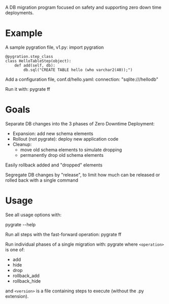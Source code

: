 A DB migration program focused on safety
and supporting zero down time deployments.

# Example
A sample pygration file, v1.py:
    import pygration
    
    @pygration.step_class
    class HelloTableStep(object):
        def add(self, db):
            db.sql("CREATE TABLE hello (who varchar2(40));")

Add a configuration file, conf.d/hello.yaml:
    connection: "sqlite:///hellodb"

Run it with:
    pygrate ff

# Goals
Separate DB changes into the 3 phases of Zero Downtime Deployment:

*   Expansion: add new schema elements
*   Rollout (not pygrate): deploy new application code
*   Cleanup:
    * move old schema elements to simulate dropping
    * permanently drop old schema elements

Easily rollback added and "dropped" elements

Segregate DB changes by "release", to limit how much can be released or rolled back with a single command

# Usage
See all usage options with:

pygrate --help

Run all steps with the fast-forward operation:
    pygrate ff

Run individual phases of a single migration with:
    pygrate <operation> <version>
where `<operation>` is one of:

* add
* hide
* drop
* rollback_add
* rollback_hide

and `<version>` is a file containing steps to execute (without the .py extension).

